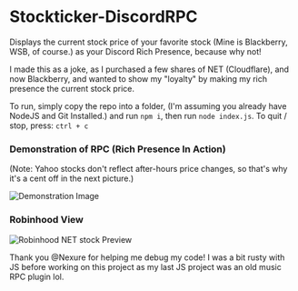 # Stockticker-DiscordRPC
Displays the current stock price of your favorite stock (Mine is Blackberry, WSB, of course.) as your Discord Rich Presence, because why not!

I made this as a joke, as I purchased a few shares of NET (Cloudflare), and now Blackberry, and wanted to show my "loyalty" by making my rich presence the current stock price.

To run, simply copy the repo into a folder, (I'm assuming you already have NodeJS and Git Installed.) and run ```npm i```, then run ```node index.js```.
To quit / stop, press: ```ctrl + c```

### Demonstration of RPC (Rich Presence In Action)
(Note: Yahoo stocks don't reflect after-hours price changes, so that's why it's a cent off in the next picture.)

![Demonstration Image](https://raw.githubusercontent.com/Phoenixthedoggo/Stockticker-DiscordRPC/master/preview/presence_demo.png)

### Robinhood View

![Robinhood NET stock Preview](https://raw.githubusercontent.com/Phoenixthedoggo/Stockticker-DiscordRPC/master/preview/stock_demo.png)

Thank you @Nexure for helping me debug my code! I was a bit rusty with JS before working on this project as my last JS project was an old music RPC plugin lol.